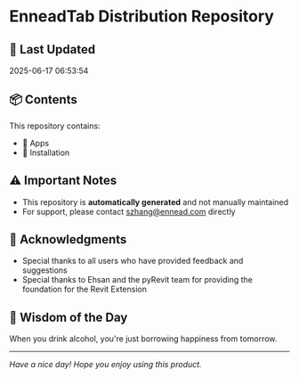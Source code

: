 # EnneadTab Distribution Repository

## 📅 Last Updated
2025-06-17 06:53:54



## 📦 Contents
This repository contains:
- 📂 Apps
- 📂 Installation

## ⚠️ Important Notes
- This repository is **automatically generated** and not manually maintained
- For support, please contact szhang@ennead.com directly

## 🙏 Acknowledgments
- Special thanks to all users who have provided feedback and suggestions
- Special thanks to Ehsan and the pyRevit team for providing the foundation for the Revit Extension

## 💭 Wisdom of the Day
When you drink alcohol, you're just borrowing happiness from tomorrow.

---
*Have a nice day! Hope you enjoy using this product.*
